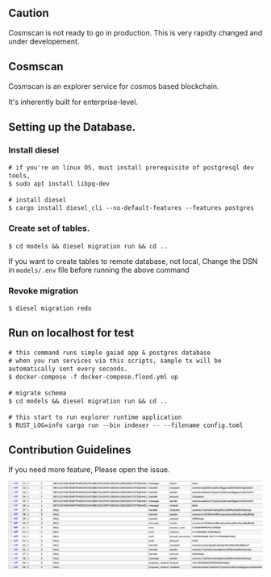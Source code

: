 ## Caution
Cosmscan is not ready to go in production.
This is very rapidly changed and under developement.

## Cosmscan
Cosmscan is an explorer service for cosmos based blockchain.

It's inherently built for enterprise-level.

## Setting up the Database.
### Install diesel
```shell
# if you're on linux OS, must install prerequisite of postgresql dev tools,
$ sudo apt install libpq-dev

# install diesel
$ cargo install diesel_cli --no-default-features --features postgres
```

### Create set of tables.
```shell
$ cd models && diesel migration run && cd ..
```

If you want to create tables to remote database, not local, Change the DSN in `models/.env` file before running the above command

### Revoke migration
```shell
$ diesel migration redo
```

## Run on localhost for test
```shell
# this command runs simple gaiad app & postgres database
# when you run services via this scripts, sample tx will be automatically sent every seconds.
$ docker-compose -f docker-compose.flood.yml up

# migrate schema
$ cd models && diesel migration run && cd ..

# this start to run explorer runtime application
$ RUST_LOG=info cargo run --bin indexer -- --filename config.toml
```

## Contribution Guidelines
If you need more feature, Please open the issue.

![Database](./docs/images/db.png)
